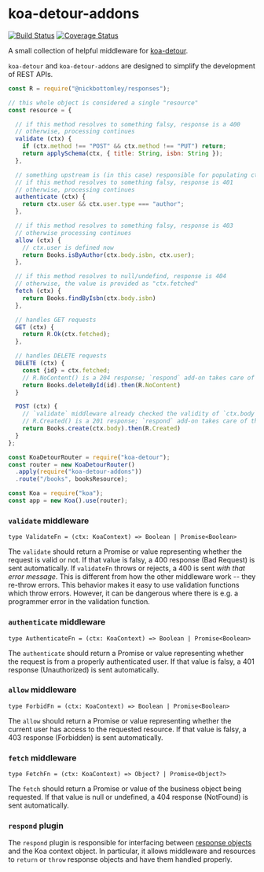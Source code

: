 # koa-detour-addons

[![Build Status](https://travis-ci.org/bttmly/koa-detour-addons.svg?branch=master)](https://travis-ci.org/bttmly/koa-detour-addons)
[![Coverage Status](https://coveralls.io/repos/github/bttmly/koa-detour-addons/badge.svg?branch=master)](https://coveralls.io/github/bttmly/koa-detour-addons?branch=master)

A small collection of helpful middleware for [koa-detour]().

`koa-detour` and `koa-detour-addons` are designed to simplify the development of REST APIs.

```js
const R = require("@nickbottomley/responses");

// this whole object is considered a single "resource"
const resource = {

  // if this method resolves to something falsy, response is a 400
  // otherwise, processing continues
  validate (ctx) {
    if (ctx.method !== "POST" && ctx.method !== "PUT") return;
    return applySchema(ctx, { title: String, isbn: String });
  },

  // something upstream is (in this case) responsible for populating ctx.user
  // if this method resolves to something falsy, response is 401
  // otherwise, processing continues
  authenticate (ctx) {
    return ctx.user && ctx.user.type === "author";
  },

  // if this method resolves to something falsy, response is 403
  // otherwise processing continues
  allow (ctx) {
    // ctx.user is defined now
    return Books.isByAuthor(ctx.body.isbn, ctx.user);
  },

  // if this method resolves to null/undefind, response is 404
  // otherwise, the value is provided as "ctx.fetched"
  fetch (ctx) {
    return Books.findByIsbn(ctx.body.isbn)
  },

  // handles GET requests
  GET (ctx) {
    return R.Ok(ctx.fetched);
  },

  // handles DELETE requests
  DELETE (ctx) {
    const {id} = ctx.fetched;
    // R.NoContent() is a 204 response; `respond` add-on takes care of the details
    return Books.deleteById(id).then(R.NoContent)
  }

  POST (ctx) {
    // `validate` middleware already checked the validity of `ctx.body`
    // R.Created() is a 201 response; `respond` add-on takes care of the details
    return Books.create(ctx.body).then(R.Created)
  }
};

const KoaDetourRouter = require("koa-detour");
const router = new KoaDetourRouter()
  .apply(require("koa-detour-addons"))
  .route("/books", booksResource);

const Koa = require("koa");
const app = new Koa().use(router);
```

### `validate` middleware
`type ValidateFn = (ctx: KoaContext) => Boolean | Promise<Boolean>`

The `validate` should return a Promise or value representing whether the request is valid or not. If that value is falsy, a 400 response (Bad Request) is sent automatically. If `validateFn` throws or rejects, a 400 is sent *with that error message*. This is different from how the other middleware work -- they re-throw errors. This behavior makes it easy to use validation functions which throw errors. However, it can be dangerous where there is e.g. a programmer error in the validation function.

### `authenticate` middleware
`type AuthenticateFn = (ctx: KoaContext) => Boolean | Promise<Boolean>`

The `authenticate` should return a Promise or value representing whether the request is from a properly authenticated user. If that value is falsy, a 401 response (Unauthorized) is sent automatically.

### `allow` middleware
`type ForbidFn = (ctx: KoaContext) => Boolean | Promise<Boolean>`

The `allow` should return a Promise or value representing whether the current user has access to the requested resource. If that value is falsy, a 403 response (Forbidden) is sent automatically.

### `fetch` middleware
`type FetchFn = (ctx: KoaContext) => Object? | Promise<Object?>`

The `fetch` should return a Promise or value of the business object being requested. If that value is null or undefined, a 404 response (NotFound) is sent automatically.

### `respond` plugin
The `respond` plugin is responsible for interfacing between [response objects](https://github.com/bttmly/responses) and the Koa context object. In particular, it allows middleware and resources to `return` or `throw` response objects and have them handled properly.

